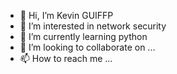 - 👋 Hi, I’m Kevin GUIFFP
- 👀 I’m interested in network security
- 🌱 I’m currently learning python
- 💞️ I’m looking to collaborate on ...
- 📫 How to reach me ...

<!---
gui-kev/gui-kev is a ✨ special ✨ repository because its `README.md` (this file) appears on your GitHub profile.
You can click the Preview link to take a look at your changes.
--->
